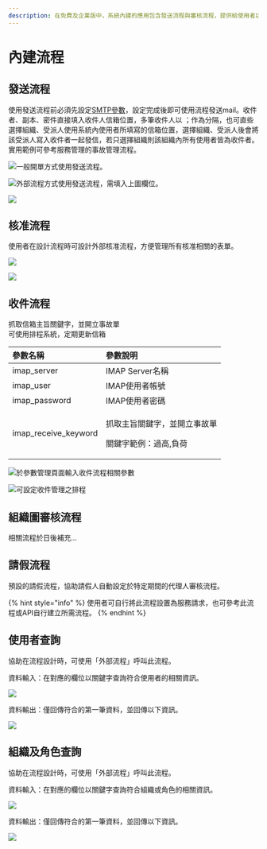```yaml
---
description: 在免費及企業版中，系統內建的應用包含發送流程與審核流程，提供給使用者以外部流程或直接使用。
---
```


# 內建流程

## 發送流程

使用發送流程前必須先設定[SMTP參數](6.md#can-shu-guan-li)，設定完成後即可使用流程發送mail。收件者、副本、密件直接填入收件人信箱位置，多筆收件人以 ；作為分隔，也可直些選擇組織、受派人使用系統內使用者所填寫的信箱位置，選擇組織、受派人後會將該受派人寫入收件者一起發信，若只選擇組織則該組織內所有使用者皆為收件者。實用範例可參考服務管理的事故管理流程。

![&#x4E00;&#x822C;&#x958B;&#x55AE;&#x65B9;&#x5F0F;&#x4F7F;&#x7528;&#x767C;&#x9001;&#x6D41;&#x7A0B;&#x3002;](../.gitbook/assets/image%20%2872%29.png)

![&#x5916;&#x90E8;&#x6D41;&#x7A0B;&#x65B9;&#x5F0F;&#x4F7F;&#x7528;&#x767C;&#x9001;&#x6D41;&#x7A0B;&#xFF0C;&#x9700;&#x586B;&#x5165;&#x4E0A;&#x5716;&#x6B04;&#x4F4D;&#x3002;](../.gitbook/assets/image%20%2826%29.png)

![](../.gitbook/assets/image%20%289%29.png)

## 核准流程

使用者在設計流程時可設計外部核准流程，方便管理所有核准相關的表單。

![](../.gitbook/assets/image%20%2816%29.png)

![](../.gitbook/assets/image%20%289%29%20%281%29.png)

## 收件流程

抓取信箱主旨關鍵字，並開立事故單  
可使用排程系統，定期更新信箱

<table>
  <thead>
    <tr>
      <th style="text-align:left">&#x53C3;&#x6578;&#x540D;&#x7A31;</th>
      <th style="text-align:left">&#x53C3;&#x6578;&#x8AAA;&#x660E;</th>
    </tr>
  </thead>
  <tbody>
    <tr>
      <td style="text-align:left">imap_server</td>
      <td style="text-align:left">IMAP Server&#x540D;&#x7A31;</td>
    </tr>
    <tr>
      <td style="text-align:left">imap_user</td>
      <td style="text-align:left">IMAP&#x4F7F;&#x7528;&#x8005;&#x5E33;&#x865F;</td>
    </tr>
    <tr>
      <td style="text-align:left">imap_password</td>
      <td style="text-align:left">IMAP&#x4F7F;&#x7528;&#x8005;&#x5BC6;&#x78BC;</td>
    </tr>
    <tr>
      <td style="text-align:left">imap_receive_keyword</td>
      <td style="text-align:left">
        <p>&#x6293;&#x53D6;&#x4E3B;&#x65E8;&#x95DC;&#x9375;&#x5B57;&#xFF0C;&#x4E26;&#x958B;&#x7ACB;&#x4E8B;&#x6545;&#x55AE;</p>
        <p>&#x95DC;&#x9375;&#x5B57;&#x7BC4;&#x4F8B;&#xFF1A;&#x904E;&#x9AD8;,&#x8CA0;&#x8377;</p>
      </td>
    </tr>
  </tbody>
</table>

![&#x65BC;&#x53C3;&#x6578;&#x7BA1;&#x7406;&#x9801;&#x9762;&#x8F38;&#x5165;&#x6536;&#x4EF6;&#x6D41;&#x7A0B;&#x76F8;&#x95DC;&#x53C3;&#x6578;](../.gitbook/assets/2021-04-08_145915.png)

![&#x53EF;&#x8A2D;&#x5B9A;&#x6536;&#x4EF6;&#x7BA1;&#x7406;&#x4E4B;&#x6392;&#x7A0B;](../.gitbook/assets/2021-04-08_150005.png)

## 組織圖審核流程

相關流程於日後補充...

## 請假流程

預設的請假流程，協助請假人自動設定於特定期間的代理人審核流程。

{% hint style="info" %}
使用者可自行將此流程設置為服務請求，也可參考此流程或API自行建立所需流程。
{% endhint %}

## 使用者查詢

協助在流程設計時，可使用「外部流程」呼叫此流程。

資料輸入：在對應的欄位以關鍵字查詢符合使用者的相關資訊。

![](../.gitbook/assets/image%20%2864%29.png)

資料輸出：僅回傳符合的第一筆資料，並回傳以下資訊。

![](../.gitbook/assets/image%20%2814%29.png)



## 組織及角色查詢

協助在流程設計時，可使用「外部流程」呼叫此流程。

資料輸入：在對應的欄位以關鍵字查詢符合組織或角色的相關資訊。

![](../.gitbook/assets/image%20%2847%29.png)

資料輸出：僅回傳符合的第一筆資料，並回傳以下資訊。

![](../.gitbook/assets/image%20%2845%29.png)

